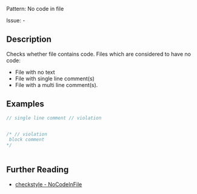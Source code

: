 Pattern: No code in file

Issue: -

## Description

Checks whether file contains code. Files which are considered to have no code:

- File with no text
- File with single line comment(s)
- File with a multi line comment(s).

## Examples

```java
// single line comment // violation


/* // violation
 block comment
*/
     
```

## Further Reading

* [checkstyle - NoCodeInFile](https://checkstyle.sourceforge.io/config_misc.html#NoCodeInFile)
